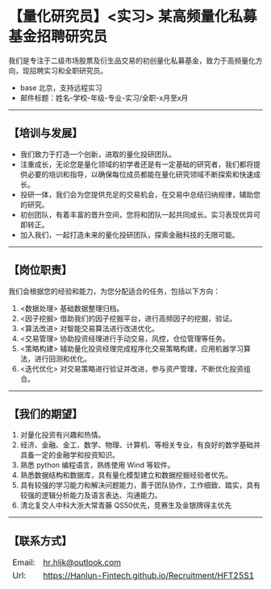 <meta http-equiv='cache-control' content='no-cache'> 
<meta http-equiv='expires' content='0'> 
<meta http-equiv='pragma' content='no-cache'>

# 【量化研究员】<实习> 某高频量化私募基金招聘研究员

我们是专注于二级市场股票及衍生品交易的初创量化私募基金，致力于高频量化方向，现招聘实习和全职研究员。
- base 北京，支持远程实习
- 邮件标题：姓名-学校-年级-专业-实习/全职-x月至x月

---

## 【培训与发展】
- 我们致力于打造一个创新，进取的量化投研团队。
- 注重成长，无论您是量化领域的初学者还是有一定基础的研究者，我们都将提供必要的培训和指导，以确保每位成员都能在量化研究领域不断探索和快速成长。
- 投研一体，我们会为您提供充足的交易机会，在交易中总结归纳规律，辅助您的研究。
- 初创团队，有着丰富的晋升空间，您将和团队一起共同成长。实习表现优异可即转正。
- 加入我们，一起打造未来的量化投研团队，探索金融科技的无限可能。

---

## 【岗位职责】
我们会根据您的经验和能力，为您分配适合的任务，包括以下方向：
1. <数据处理> 基础数据整理归档。
2. <因子挖掘> 借助我们的因子挖掘平台，进行高频因子的挖掘，验证。
3. <算法改进> 对智能交易算法进行改进优化。
4. <交易管理> 协助投资经理进行手动交易，风控，仓位管理等任务。
5. <策略构建> 辅助量化投资经理完成程序化交易策略构建，应用机器学习算法，进行回测和优化。
6. <迭代优化> 对交易策略进行验证并改进，参与资产管理，不断优化投资组合。

---

## 【我们的期望】
1. 对量化投资有兴趣和热情。
2. 经济、金融、金工、数学、物理、计算机、等相关专业，有良好的数学基础并具备一定的金融学和投资知识。
3. 熟悉 python 编程语言，熟练使用 Wind 等软件。
4. 熟悉数据结构和数据库，具有量化模型建立和数据挖掘经验者优先。
5. 具有较强的学习能力和解决问题能力，善于团队协作，工作细致、踏实，具有较强的逻辑分析能力及语言表达、沟通能力。
6. 清北复交人中科大浙大常青藤 QS50优先，竞赛生及金银牌得主优先

---

## 【联系方式】

<table class="contact" style="border-collapse: collapse; border: none;">
  <tbody style="border: none;">
    <tr style="border: none;">
      <td style="border: none;">Email:</td>
      <td style="border: none;">
        <a href="mailto:hr.hljk@outlook.com">hr.hljk@outlook.com</a>
      </td>
    </tr>
    <tr style="border: none;">
      <td style="border: none;">Url:</td>
      <td style="border: none;">
        <a href="https://Hanlun-Fintech.github.io/Recruitment/HFT25S1">https://Hanlun-Fintech.github.io/Recruitment/HFT25S1</a>
      </td>
    </tr>
  </tbody>
</table>

